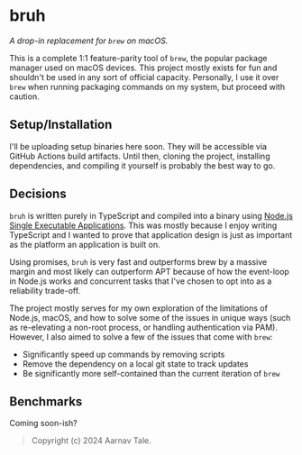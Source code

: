 # bruh
*A drop-in replacement for `brew` on macOS.*

This is a complete 1:1 feature-parity tool of `brew`, the popular package manager used on macOS devices. This project mostly exists for fun and shouldn't be used in any sort of official capacity. Personally, I use it over `brew` when running packaging commands on my system, but proceed with caution.

## Setup/Installation
I'll be uploading setup binaries here soon. They will be accessible via GitHub Actions build artifacts. Until then, cloning the project, installing dependencies, and compiling it yourself is probably the best way to go.

## Decisions
`bruh` is written purely in TypeScript and compiled into a binary using [Node.js Single Executable Applications](https://nodejs.org/api/single-executable-applications.html). This was mostly because I enjoy writing TypeScript and I wanted to prove that application design is just as important as the platform an application is built on.

Using promises, `bruh` is very fast and outperforms brew by a massive margin and most likely can outperform APT because of how the event-loop in Node.js works and concurrent tasks that I've chosen to opt into as a reliability trade-off.

The project mostly serves for my own exploration of the limitations of Node.js, macOS, and how to solve some of the issues in unique ways (such as re-elevating a non-root process, or handling authentication via PAM). However, I also aimed to solve a few of the issues that come with `brew`:
- Significantly speed up commands by removing scripts
- Remove the dependency on a local git state to track updates
- Be significantly more self-contained than the current iteration of `brew`

## Benchmarks
Coming soon-ish?

> Copyright (c) 2024 Aarnav Tale.
